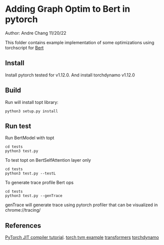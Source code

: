# Adding Graph Optim to Bert in pytorch
Author: Andre Chang 11/20/22

This folder contains example implementation of some optimizations using torchscript for [Bert](https://github.com/huggingface/transformers/blob/main/src/transformers/models/bert/modeling_bert.py#L873) 

## Install

Install pytorch tested for v1.12.0. And install torchdynamo v1.12.0

## Build

Run will install topt library:
```
python3 setup.py install
```

## Run test

Run BertModel with topt 

```
cd tests
python3 test.py
```

To test topt on BertSelfAttention layer only

```
cd tests
python3 test.py --testL
```

To generate trace profile Bert ops 

```
cd tests
python3 test.py --genTrace
```
genTrace will generate trace using pytorch profiler that can be visualized in chrome://tracing/

## References 


[PyTorch JIT compiler tutorial](https://jott.live/markdown/Writing%20a%20Toy%20Backend%20Compiler%20for%20PyTorch).
[torch tvm example](https://github.com/pytorch/tvm)
[transformers](https://github.com/huggingface/transformers/blob/main/src/transformers/models/bert/modeling_bert.py)
[torchdynamo](https://github.com/pytorch/torchdynamo)
